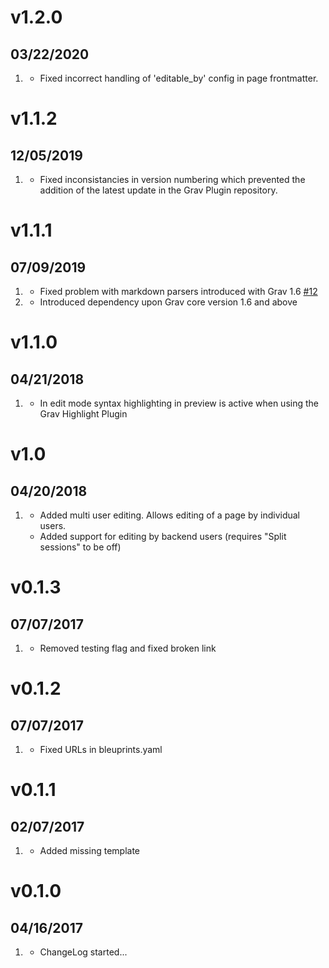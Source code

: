 # v1.2.0
##  03/22/2020

1. [](#bugfix)
    * Fixed incorrect handling of 'editable_by' config in page frontmatter. 

# v1.1.2
##  12/05/2019

1. [](#bugfix)
    * Fixed inconsistancies in version numbering which prevented the addition of the latest update in the Grav Plugin repository. 

# v1.1.1
##  07/09/2019

1. [](#bugfix)
    * Fixed problem with markdown parsers introduced with Grav 1.6 [#12](https://github.com/bleutzinn/grav-plugin-editable-simplemde/issues/12)
1. [](#new)
    * Introduced dependency upon Grav core version 1.6 and above

# v1.1.0
##  04/21/2018

1. [](#new)
    * In edit mode syntax highlighting in preview is active when using the Grav Highlight Plugin

# v1.0
##  04/20/2018

1. [](#new)
    * Added multi user editing. Allows editing of a page by individual users.
    * Added support for editing by backend users (requires "Split sessions" to be off)

# v0.1.3
##  07/07/2017

1. [](#changed)
    * Removed testing flag and fixed broken link

# v0.1.2
##  07/07/2017

1. [](#changed)
    * Fixed URLs in bleuprints.yaml

# v0.1.1
##  02/07/2017

1. [](#new)
    * Added missing template

# v0.1.0
##  04/16/2017

1. [](#new)
    * ChangeLog started...
